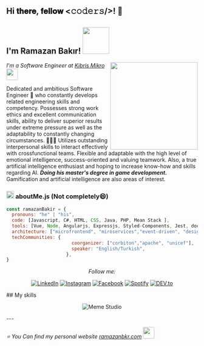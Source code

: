 ### <h2> Hi 𝐭𝐡𝐞𝐫𝐞, 𝐟𝐞𝐥𝐥𝐨𝐰 <𝚌𝚘𝚍𝚎𝚛𝚜/>! 👋</h2>

<!--
**RamazanBakir/ramazanbakir** is a ✨ _special_ ✨ repository because its `README.md` (this file) appears on your GitHub profile.

Here are some ideas to get you started:

- 🔭 I’m currently working on ...
- 🌱 I’m currently learning ...
- 👯 I’m looking to collaborate on ...
- 🤔 I’m looking for help with ...
- 💬 Ask me about ...
- 📫 How to reach me: ...
- 😄 Pronouns: ...
- ⚡ Fun fact: ...
-->
<h2> I'm Ramazan Bakır! <img src="https://media.giphy.com/media/ZVik7pBtu9dNS/giphy.gif" width="70"></h2>
<img align='right' src="https://media.giphy.com/media/fwbZnTftCXVocKzfxR/giphy.gif" width="230"> 
<p><em>I'm a Software Engineer at <a href="">Kibris Mikro</a>  <img src="https://media.giphy.com/media/WUlplcMpOCEmTGBtBW/giphy.gif" width="30"> 
</em></p>


Dedicated and ambitious Software Engineer 🚀 who constantly develops related engineering skills and competency. Possesses
strong work ethics and excellent communication skills, ability to deliver superior results under extreme pressure as well as the
adaptability to constantly changing circumstances. 👨🏽‍💻 Utilizes outstanding interpersonal skills to interact effectively with crossfunctional teams. Flexible and adaptable with the high level of emotional intelligence, success-oriented and valuing teamwork.
Also, a true artificial intelligence enthusiast and hoping to increase know-how and skills regarding AI. <b><i>Doing his master's degree
in game development. </i></b> Gamification and artificial intelligence are also areas of interest.

### <img src="https://media.giphy.com/media/ln7z2eWriiQAllfVcn/giphy.gif" height="20"> **aboutMe.js**  (Not completely😄)

```javascript
const ramazanBakir = {
  pronouns: "he" | "his",
  code: [Javascript, C#, HTML, CSS, Java, PHP, Mean Stack ],
  tools: [Vue, Node, Angularjs, Expressjs, Styled-Components, Jest, docker, Unity  ],
  architecture: ["microfrontend", "miroservices","event-driven", "design system pattern", "behavior-driven-development", "test-driven-development"],
  techCommunities: {
                        coorganizer: ["corbiton","apache", "unicef"],
                        speaker: "English/Turkish",
                      },
}
```
<div align="center">

<i>Follow me:</i><br>

<a href="https://www.linkedin.com/in/ramazan-bak%C4%B1r-917936142/" target="_blank"><img src="https://img.shields.io/badge/LinkedIn-%230077B5.svg?&style=flat-square&logo=linkedin&logoColor=white" alt="LinkedIn"></a>
<a href="https://www.instagram.com/ramazanbakirrr" target="_blank"><img src="https://img.shields.io/badge/Instagram-%23E4405F.svg?&style=flat-square&logo=instagram&logoColor=white" alt="Instagram"></a>
<a href="https://www.facebook.com/ramazanbakir9898" target="_blank"><img src="https://img.shields.io/badge/Facebook-%231877F2.svg?&style=flat-square&logo=facebook&logoColor=white" alt="Facebook"></a>
<a href="https://open.spotify.com/user/wcwt50ch28375cwtzguptv5hi?si=0jN7xvT1QrSS15uX_ySysQ" target="_blank"><img src="https://img.shields.io/badge/Spotify-%231ED760.svg?&style=flat-square&logo=spotify&logoColor=white" alt="Spotify"></a>
<a href="https://dev.to/ramazanbakir" target="_blank"><img src="https://img.shields.io/badge/DEV-%230A0A0A.svg?&style=flat-square&logo=DEV.to&logoColor=white" alt="DEV.to"></a>

</div>
## My skills

<p align="center">
  <img align="center" alt="Meme Studio" src="https://www.ramazanbkr.com/skill.png" />
</p>
 ---
 <p><em>⭐️ You Can find my personal website <a href="https://ramazanbkr.com/">ramazanbkr.com</a>  <img src="https://media.giphy.com/media/Ay3bG6MdVQJlaAXltw/giphy.gif" width="30"> 
</em></p>
